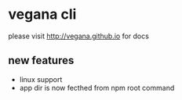 # vegana cli

please visit http://vegana.github.io for docs

## new features
  - linux support
  - app dir is now fecthed from npm root command
